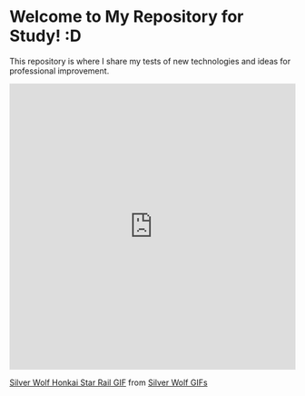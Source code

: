 # Welcome to My Repository for Study! :D

This repository is where I share my tests of new technologies and ideas for professional improvement.

<div style="position: relative; width: 100%; padding-bottom: 100%;">
  <iframe src="https://tenor.com/embed/10450723826072809190" style="position: absolute; width: 100%; height: 100%; top: 0; left: 0; border: 0;" allowfullscreen></iframe>
</div>

[Silver Wolf Honkai Star Rail GIF](https://tenor.com/view/silver-wolf-honkai-star-rail-stellaron-hunters-gif-10450723826072809190) from [Silver Wolf GIFs](https://tenor.com/search/silver+wolf-gifs)
